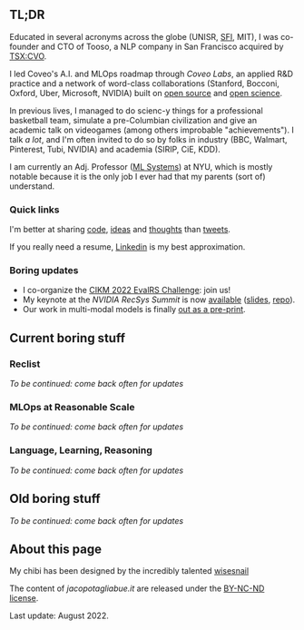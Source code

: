 ## TL;DR

Educated in several acronyms across the globe (UNISR, [SFI](https://www.santafe.edu/engage/learn/alumni/jacopo-tagliabue), MIT), I was co-founder and CTO of Tooso, a NLP company in San Francisco acquired by [TSX:CVO](https://www.coveo.com/en/company/news-releases/2019/coveo-acquires-tooso). 

I led Coveo's A.I. and MLOps roadmap through _Coveo Labs_, an applied R&D practice and a network of word-class collaborations (Stanford, Bocconi, Oxford, Uber, Microsoft, NVIDIA) built on [open source](https://github.com/jacopotagliabue) and [open science](https://github.com/coveooss/SIGIR-ecom-data-challenge).

In previous lives, I managed to do scienc-y things for a professional basketball team, simulate a pre-Columbian civilization and give an academic talk on videogames (among others improbable "achievements"). I talk _a lot_, and I'm often invited to do so by folks in industry (BBC, Walmart, Pinterest, Tubi, NVIDIA) and academia (SIRIP, CiE, KDD).

I am currently an Adj. Professor ([ML Systems](https://github.com/jacopotagliabue/FREE_7773)) at NYU, which is mostly notable because it is the only job I ever had that my parents (sort of) understand.

### Quick links

I'm better at sharing [code](https://github.com/jacopotagliabue), [ideas](https://scholar.google.com/citations?user=NDX19U0AAAAJ&hl=en) and [thoughts](https://medium.com/@jacopotagliabue) than [tweets](https://twitter.com/jacopotagliabue).

If you really need a resume, [Linkedin](https://www.linkedin.com/in/jacopotagliabue/) is my best approximation.

### Boring updates

* I co-organize the [CIKM 2022 EvalRS Challenge](https://reclist.io/cikm2022-cup/): join us!
* My keynote at the _NVIDIA RecSys Summit_ is now [available](https://youtu.be/9rouLchcC0k?t=147) ([slides](https://github.com/jacopotagliabue/recs-at-resonable-scale/blob/main/slides/NVIDIA_RECSYS_SUMMIT_JT.pdf), [repo](https://github.com/jacopotagliabue/recs-at-resonable-scale)).
* Our work in multi-modal models is finally [out as a pre-print](https://arxiv.org/abs/2204.03972).

## Current boring stuff

### Reclist

_To be continued: come back often for updates_

### MLOps at Reasonable Scale

_To be continued: come back often for updates_

### Language, Learning, Reasoning

_To be continued: come back often for updates_

## Old boring stuff

_To be continued: come back often for updates_

## About this page

My chibi has been designed by the incredibly talented [wisesnail](https://www.instagram.com/wisesnail/?hl=en)

The content of _jacopotagliabue.it_ are released under the [BY-NC-ND license](https://creativecommons.org/licenses/by-nc-nd/3.0/).

Last update: August 2022. 
